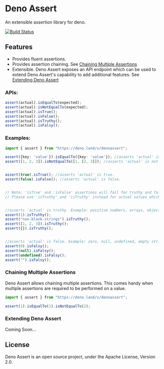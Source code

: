 # Deno Assert

An extensible assertion library for deno.

[![Build Status](https://github.com/GaneshSPatil/denoassert/workflows/ci/badge.svg?branch=master)](https://github.com/GaneshSPatil/denoassert/actions)

## Features

* Provides fluent assertions.
* Provides assertion chaining. See [Chaining Multiple Assertions](#chaining-multiple-assertions)
* Extensible. Deno Assert exposes an API endpoint which can be used to extend Deno Assert's capability to add additional features. See [Extending Deno Assert](#extending-deno-assert)

### APIs:
```javascript
assert(actual).isEqualTo(expected);
assert(actual).isNotEqualTo(expected); 
assert(actual).isTrue();
assert(actual).isFalse(); 
assert(actual).isTruthy();
assert(actual).isFalsy(); 
```


### Examples:
```typescript
import { assert } from "https://deno.land/x/denoassert";

assert({key: 'value'}).isEqualTo({key: 'value'}); //asserts 'actual' is equal to 'expected'.
assert([1, 2, 3]).isNotEqualTo([1, [2, 3]]); //asserts 'actual' is not equal to 'expected'.


assert(true).isTrue(); //asserts 'actual' is true.
assert(false).isFalse(); //asserts 'actual' is false.


// Note: 'isTrue' and 'isFalse' assertions will fail for truthy and falsy values.
// Please use 'isTruthy' and 'isTruthy' instead for actual values which evaluates to either true or false.


//asserts 'actual' is truthy. Example: positive numbers, arrays, objects, etc
assert(1).isTruthy(); 
assert("non-blank-strings").isTruthy();
assert([1, 2, 3]).isTruthy();
assert({}).isTruthy();


//asserts 'actual' is false. Example: zero, null, undefined, empty strings, etc.
assert(0).isFalsy();
assert(null).isFalsy();
assert(undefined).isFalsy();
assert("").isFalsy();
```


### Chaining Multiple Assertions

Deno Assert allows chaining multiple assertions. This comes handy when multiple assertions are required to be performed on a value.

```typescript
import { assert } from "https://deno.land/x/denoassert";

assert(1).isEqualTo(1).isNotEqualTo(2);
```


### Extending Deno Assert

Coming Soon...


## License
Deno Assert is an open source project, under the Apache License, Version 2.0.

